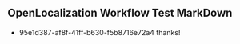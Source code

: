 ## OpenLocalization Workflow Test MarkDown
* 95e1d387-af8f-41ff-b630-f5b8716e72a4 thanks!

<!--HONumber=Jul16_HO2-->



